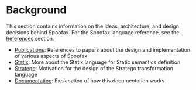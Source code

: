 # Background
This section contains information on the ideas, architecture, and design decisions behind Spoofax. For the Spoofax language reference, see the [References](../references/index.md) section.

- [Publications](bibliography/index.md): References to papers about the design and implementation of various aspects of Spoofax
- [Statix](statix/index.md): More about the Statix language for Static semantics definition
- [Stratego](stratego/index.md): Motivation for the design of the Stratego transformation language
- [Documentation](documentation.md): Explanation of how this documentation works
